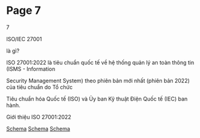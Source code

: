 # Page 7

7

ISO/IEC 27001

là gì?

ISO 27001:2022 là tiêu chuẩn quốc tế về hệ thống quản lý an toàn thông tin (ISMS - Information

Security Management System) theo phiên bản mới nhất (phiên bản 2022) của tiêu chuẩn do Tổ chức

Tiêu chuẩn hóa Quốc tế (ISO) và Ủy ban Kỹ thuật Điện Quốc tế (IEC) ban hành.

Giới thiệu ISO 27001:2022

[Schema](page_7_img_0.png)
[Schema](page_7_img_1.png)
[Schema](page_7_img_2.png)
